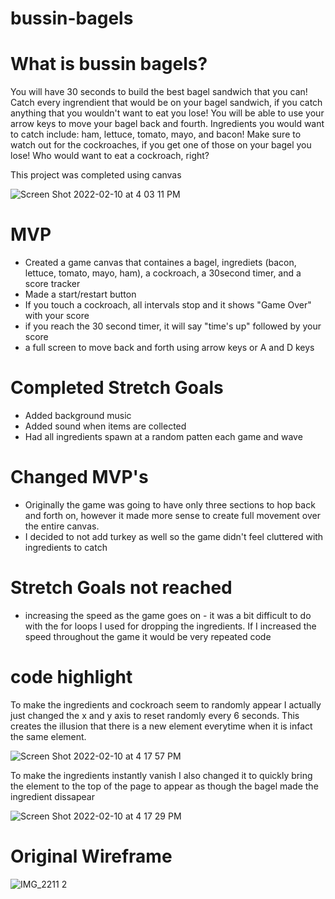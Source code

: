 # bussin-bagels
# What is bussin bagels?
You will have 30 seconds to build the best bagel sandwich that you can! Catch every ingrendient that would be on your bagel sandwich, if you catch anything that you wouldn't want to eat you lose!
You will be able to use your arrow keys to move your bagel back and fourth. Ingredients you would want to catch include: ham, lettuce, tomato, mayo, and bacon! 
Make sure to watch out for the cockroaches, if you get one of those on your bagel you lose! Who would want to eat a cockroach, right?

This project was completed using canvas

![Screen Shot 2022-02-10 at 4 03 11 PM](https://user-images.githubusercontent.com/95590888/153517627-a85c46ee-15ae-4702-805b-738fb0fa758b.png)


# MVP 
* Created a game canvas that containes a bagel, ingrediets (bacon, lettuce, tomato, mayo, ham), a cockroach, a 30second timer, and a score tracker
* Made a start/restart button
* If you touch a cockroach, all intervals stop and it shows "Game Over" with your score
* if you reach the 30 second timer, it will say "time's up" followed by your score
* a full screen to move back and forth using arrow keys or A and D keys


# Completed Stretch Goals
* Added background music
* Added sound when items are collected
* Had all ingredients spawn at a random patten each game and wave

# Changed MVP's
* Originally the game was going to have only three sections to hop back and forth on, however it made more sense to create full movement over the entire canvas.
* I decided to not add turkey as well so the game didn't feel cluttered with ingredients to catch

# Stretch Goals not reached
* increasing the speed as the game goes on - it was a bit difficult to do with the for loops I used for dropping the ingredients. If I increased the speed throughout the game it would be very repeated code

# code highlight
To make the ingredients and cockroach seem to randomly appear I actually just changed the x and y axis to reset randomly every 6 seconds. This creates the illusion that there is a new element everytime when it is infact the same element.

![Screen Shot 2022-02-10 at 4 17 57 PM](https://user-images.githubusercontent.com/95590888/153518826-68368c9f-70cd-474c-a71d-51cd3b6a48e7.png)


To make the ingredients instantly vanish I also changed it to quickly bring the element to the top of the page to appear as though the bagel made the ingredient dissapear

![Screen Shot 2022-02-10 at 4 17 29 PM](https://user-images.githubusercontent.com/95590888/153518790-3516559b-7e4a-42ef-a60c-5eadd7f25018.png)


# Original Wireframe
![IMG_2211 2](https://user-images.githubusercontent.com/95590888/153518883-58a8a878-a8da-4aae-9ad3-19ccb258d5ce.jpg)





